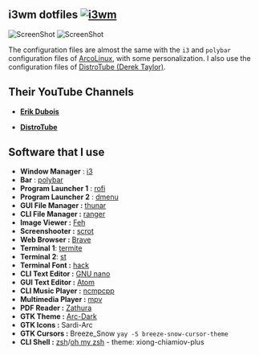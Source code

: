 ## i3wm dotfiles [![i3wm](https://img.shields.io/badge/I3-WM-yellow?style=flat-square)](https://i3wm.org)
![ScreenShot](https://i.imgur.com/2NTO46a.png)
![ScreenShot](https://i.imgur.com/gz0WnmC.png)

The configuration files are almost the same with the `i3` and `polybar` configuration files of [ArcoLinux](https://arcolinux.info/), with some personalization. I also use the configuration files of [DistroTube (Derek Taylor)](https://gitlab.com/dwt1).

## Their YouTube Channels
- **[Erik Dubois](https://www.youtube.com/channel/UCJdmdUp5BrsWsYVQUylCMLg)**

- **[DistroTube](https://www.youtube.com/channel/UCVls1GmFKf6WlTraIb_IaJg)**

## Software that I use
- **Window Manager** : [i3](https://github.com/i3/i3)
- **Bar** : [polybar](https://github.com/polybar/polybar)
- **Program Launcher 1** : [rofi](https://github.com/davatorium/rofi)
- **Program Launcher 2** : [dmenu](https://tools.suckless.org/dmenu/)
- **GUI File Manager :** [thunar](https://github.com/xfce-mirror/thunar)
- **CLI File Manager :** [ranger](https://github.com/ranger/ranger)
- **Image Viewer :** [Feh](https://github.com/derf/feh)
- **Screenshooter :** [scrot](https://github.com/resurrecting-open-source-projects/scrot)
- **Web Browser :** [Brave](https://brave.com/)
- **Terminal 1**: [termite](https://github.com/thestinger/termite)
- **Terminal 2**: [st](https://st.suckless.org/)
- **Terminal Font :** [hack](https://github.com/fonts/Hack)
- **CLI Text Editor :** [GNU nano](https://www.nano-editor.org/download.php)
- **GUI Text Editor :** [Atom](https://flight-manual.atom.io/getting-started/sections/installing-atom/)
- **CLI Music Player :** [ncmpcpp](https://github.com/arybczak/ncmpcpp)
- **Multimedia Player :** [mpv](https://mpv.io/)
- **PDF Reader :** [Zathura](https://pwmt.org/projects/zathura/)
- **GTK Theme :** [Arc-Dark](https://github.com/horst3180/arc-theme)
- **GTK Icons :** Sardi-Arc
- **GTK Cursors :** Breeze_Snow `yay -S breeze-snow-cursor-theme`
- **CLI Shell :** [zsh](http://zsh.sourceforge.net)/[oh my zsh](https://ohmyz.sh/) - theme: xiong-chiamiov-plus


